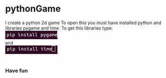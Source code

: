 # pythonGame
I create a python 2d game
To open this you must have installed python and libraries pygame and time.
To get this libraries type: <br />
<img src = "pygame.png"><br />
and <br />
<img src = "time.png" /> <br />
<br />
<h3>Have fun</h3>
